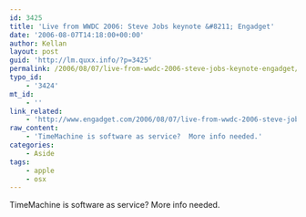 ```yaml
---
id: 3425
title: 'Live from WWDC 2006: Steve Jobs keynote &#8211; Engadget'
date: '2006-08-07T14:18:00+00:00'
author: Kellan
layout: post
guid: 'http://lm.quxx.info/?p=3425'
permalink: /2006/08/07/live-from-wwdc-2006-steve-jobs-keynote-engadget/
typo_id:
    - '3424'
mt_id:
    - ''
link_related:
    - 'http://www.engadget.com/2006/08/07/live-from-wwdc-2006-steve-jobs-keynote/'
raw_content:
    - 'TimeMachine is software as service?  More info needed.'
categories:
    - Aside
tags:
    - apple
    - osx
---
```


TimeMachine is software as service? More info needed.